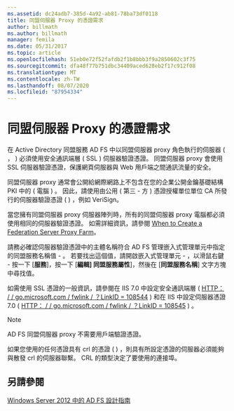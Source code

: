 ```yaml
---
ms.assetid: dc24adb7-385d-4a92-ab81-78ba73df0118
title: 同盟伺服器 Proxy 的憑證需求
author: billmath
ms.author: billmath
manager: femila
ms.date: 05/31/2017
ms.topic: article
ms.openlocfilehash: 51eb0e72f52fafdb2f1b8bbb3f9a2850602c3f75
ms.sourcegitcommit: dfa48f77b751dbc34409aced628eb2f17c912f08
ms.translationtype: MT
ms.contentlocale: zh-TW
ms.lasthandoff: 08/07/2020
ms.locfileid: "87954334"
---
```

# <a name="certificate-requirements-for-federation-server-proxies"></a>同盟伺服器 Proxy 的憑證需求

在 Active Directory 同盟服務 AD FS 中以同盟伺服器 proxy 角色執行的伺服器 \( ， \) 必須使用安全通訊端層 \( SSL \) 伺服器驗證憑證。 同盟伺服器 proxy 會使用 SSL 伺服器驗證憑證，保護網頁伺服器與 Web 用戶端之間通訊流量的安全。

同盟伺服器 proxy 通常會公開給網際網路上不包含在您的企業公開金鑰基礎結構 PKI 中的 \( 電腦 \) 。 因此，請使用由公用 \( 第三 \- 方 \) 憑證授權單位單位 CA 所發行的伺服器驗證憑證 \( \) ，例如 VeriSign。

當您擁有同盟伺服器 proxy 伺服器陣列時，所有的同盟伺服器 proxy 電腦都必須使用相同的伺服器驗證憑證。 如需詳細資訊，請參閱 [When to Create a Federation Server Proxy Farm](When-to-Create-a-Federation-Server-Proxy-Farm.md)。

請務必確認伺服器驗證憑證中的主體名稱符合 AD FS 管理嵌入式管理單元中指定的同盟服務名稱值 \- 。 若要找出這個值，請開啟嵌入式管理單元 \- ，以滑鼠右鍵 \- 按一下 [**服務**]，按一下 [**編輯] 同盟服務屬性**]，然後在 [**同盟服務名稱**] 文字方塊中尋找值。

如需使用 SSL 憑證的一般資訊，請參閱在 IIS 7.0 中設定安全通訊端層 \( [HTTP： \/ \/ go.microsoft.com \/ fwlink \/ ？LinkID \= 108544](https://go.microsoft.com/fwlink/?LinkID=108544) \) 和在 IIS 中設定伺服器憑證 7.0 \( [HTTP： \/ \/ go.microsoft.com \/ fwlink \/ ？LinkID \= 108545](https://go.microsoft.com/fwlink/?LinkID=108545) \) 。

> [!NOTE]
> AD FS 同盟伺服器 proxy 不需要用戶端驗證憑證。

如果您使用的任何憑證具有 crl 的憑證 \( \) ，則具有所設定憑證的伺服器必須能夠與散發 crl 的伺服器聯繫。 CRL 的類型決定了要使用的連接埠。

## <a name="see-also"></a>另請參閱
[Windows Server 2012 中的 AD FS 設計指南](AD-FS-Design-Guide-in-Windows-Server-2012.md)

